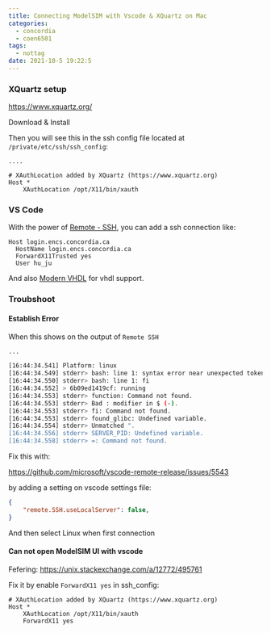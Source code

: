 ```yaml
---
title: Connecting ModelSIM with Vscode & XQuartz on Mac
categories:
  - concordia
  - coen6501
tags:
  - nottag
date: 2021-10-5 19:22:5
---
```






### XQuartz setup

https://www.xquartz.org/

Download & Install

Then you will see this in the ssh config file located at `/private/etc/ssh/ssh_config`:

```
....

# XAuthLocation added by XQuartz (https://www.xquartz.org)
Host *
    XAuthLocation /opt/X11/bin/xauth
```



### VS Code

With the power of [Remote - SSH](https://marketplace.visualstudio.com/items?itemName=ms-vscode-remote.remote-ssh), you can add a ssh connection like:

``` 
Host login.encs.concordia.ca
  HostName login.encs.concordia.ca
  ForwardX11Trusted yes
  User hu_ju
```



And also [Modern VHDL](https://marketplace.visualstudio.com/items?itemName=rjyoung.vscode-modern-vhdl-support) for vhdl support.



### Troubshoot

#### Establish Error

When this shows on the output of `Remote SSH`

``` bash
...

[16:44:34.541] Platform: linux
[16:44:34.549] stderr> bash: line 1: syntax error near unexpected token fi
[16:44:34.550] stderr> bash: line 1: fi
[16:44:34.552] > 6b09ed1419cf: running
[16:44:34.553] stderr> function: Command not found.
[16:44:34.553] stderr> Bad : modifier in $ (-).
[16:44:34.553] stderr> fi: Command not found.
[16:44:34.553] stderr> found_glibc: Undefined variable.
[16:44:34.554] stderr> Unmatched ".
[16:44:34.556] stderr> SERVER_PID: Undefined variable.
[16:44:34.558] stderr> =: Command not found.
```

Fix this with:

https://github.com/microsoft/vscode-remote-release/issues/5543

by adding a setting on vscode settings file:

``` json
{
    "remote.SSH.useLocalServer": false,
}
```

And then select Linux when first connection

#### Can not open ModelSIM UI with vscode

Fefering: https://unix.stackexchange.com/a/12772/495761

Fix it by enable `ForwardX11 yes` in ssh_config:

``` 
# XAuthLocation added by XQuartz (https://www.xquartz.org)
Host *
    XAuthLocation /opt/X11/bin/xauth
    ForwardX11 yes
```



